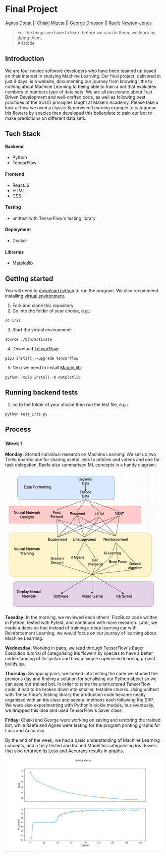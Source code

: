 # Final Project
[Agnes Donat](https://github.com/agnesdonat) || [Chiaki Mizuta](https://github.com/chiakimz) || [George Drayson](https://github.com/GeorgeDrayson) || [Raefe Newton-Jones](https://github.com/Raefey)
> For the things we have to learn before we can do them, we learn by doing them.<br>
Aristotle

## Introduction

We are four novice software developers who have been teamed up based on their interest in studying Machine Learning. Our final project, delivered in just 9 days, is a website, documenting our journey from knowing little to nothing about Machine Learning to being able to train a bot that evaluates numbers to numbers type of data sets. We are all passionate about Test Driven Development and well-crafted code, as well as following best practices of the SOLID principles taught at Makers Academy. Please take a look at how we used a classic Supervised Learning example to categorise Iris flowers by species then developed this boilerplate to train our bot to make predictions on different data sets.

## Tech Stack

#### Backend

* Python
* TensorFlow


#### Frontend
 * ReactJS
 * HTML
 * CSS

#### Testing

* unittest with TensorFlow's testing library

#### Deployment

* Docker


#### Libraries

* Matplotlib

## Getting started
You will need to [download python](https://www.python.org/downloads/) to run the program. We also recommend installing [virtual environment](http://www.pythonforbeginners.com/basics/how-to-use-python-virtualenv).

1. Fork and clone this repository
2. Go into the folder of your choice, e.g.:
  ```
  cd iris
  ```
3. Start the virtual environment:
  ```
  source ./bin/activate
  ```
4. Download [TensorFlow](https://www.tensorflow.org/install/):
  ```
  pip3 install --upgrade tensorflow
  ```
5. Next we need to install [Matplotlib](https://matplotlib.org/users/installing.html):
  ```
  python -mpip install -U matplotlib
  ```

## Running backend tests

1. cd to the folder of your choice then run the test file, e.g.:
```
python test_iris.py
```
## Process
### Week 1

  <strong>Monday:</strong> Started individual research on Machine Learning. We set up two Trello boards: one for sharing useful links to articles and videos and one for task delegation. Raefe also summarised ML concepts in a handy diagram: <br>

  ![Raefe's diagram for ML](./iris/public/ml_diagram.png "Raefe's diagram on ML")  

  <strong>Tuesday:</strong> In the morning, we reviewed each others' FizzBuzz code written in Python, tested with Pytest, and continued with more research. Later, we made a decision that instead of training a deep learning car with Reinforcement Learning, we would focus on our journey of learning about Machine Learning.<br>

  <strong>Wednesday:</strong> Working in pairs, we read through TensorFlow's Eager Execution tutorial of categorising Iris flowers by species to have a better understanding of its syntax and how a simple supervised learning project builds up.<br>

  <strong>Thursday:</strong> Swapping pairs, we looked into testing the code we studied the previous day and finding a solution for serialising our Python object so we can save our trained bot. In order to tame the unstructured TensorFlow code, it had to be broken down into smaller, testable chunks. Using unittest with TensorFlow's testing library the production code became neatly organised with an Iris class and several methods each following the SRP. We were also experimenting with Python's pickle module, but eventually, we dropped this idea and used TensorFlow's Saver class. <br>

  <strong>Friday:</strong> Chiaki and George were working on saving and restoring the trained bot, while Raefe and Agnes were testing for the program printing graphs for Loss and Accuracy.

  By the end of the week, we had a basic understanding of Machine Learning concepts, and a fully tested and trained Model for categorising Iris flowers that also returned its Loss and Accuracy results in graphs.

  ![Alt text](./iris/public/graphs.png)
